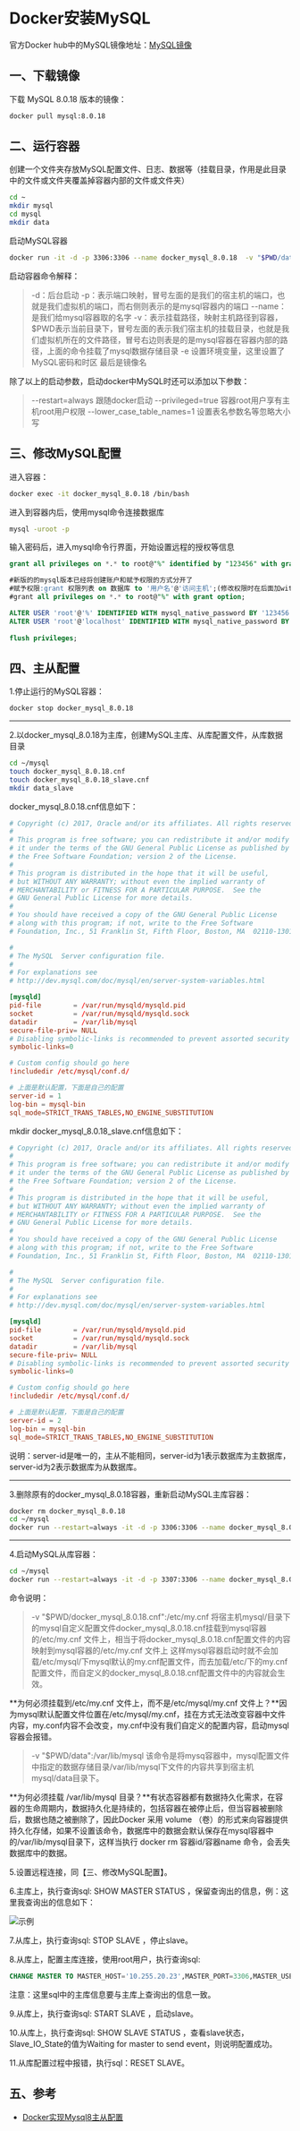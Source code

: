 # Docker安装MySQL

官方Docker hub中的MySQL镜像地址：[MySQL镜像](https://hub.docker.com/_/mysql)

## 一、下载镜像

下载 MySQL 8.0.18 版本的镜像：

```bash
docker pull mysql:8.0.18
```

## 二、运行容器

创建一个文件夹存放MySQL配置文件、日志、数据等（挂载目录，作用是此目录中的文件或文件夹覆盖掉容器内部的文件或文件夹）

```bash
cd ~
mkdir mysql
cd mysql
mkdir data
```

启动MySQL容器

```bash
docker run -it -d -p 3306:3306 --name docker_mysql_8.0.18  -v "$PWD/data":/var/lib/mysql -e MYSQL_ROOT_PASSWORD=123456 -e TZ=Asia/Shanghai  mysql:8.0.18
```

启动容器命令解释：

> -d：后台启动
> -p：表示端口映射，冒号左面的是我们的宿主机的端口，也就是我们虚拟机的端口，而右侧则表示的是mysql容器内的端口
> --name：是我们给mysql容器取的名字
> -v：表示挂载路径，映射主机路径到容器，$PWD表示当前目录下，冒号左面的表示我们宿主机的挂载目录，也就是我们虚拟机所在的文件路径，冒号右边则表是的是mysql容器在容器内部的路径，上面的命令挂载了mysql数据存储目录
> -e 设置环境变量，这里设置了MySQL密码和时区
> 最后是镜像名

除了以上的启动参数，启动docker中MySQL时还可以添加以下参数：

> --restart=always 跟随docker启动
> --privileged=true 容器root用户享有主机root用户权限
> --lower_case_table_names=1 设置表名参数名等忽略大小写

## 三、修改MySQL配置

进入容器：

```bash
docker exec -it docker_mysql_8.0.18 /bin/bash
```

进入到容器内后，使用mysql命令连接数据库

```bash
mysql -uroot -p
```

输入密码后，进入mysql命令行界面，开始设置远程的授权等信息

```sql
grant all privileges on *.* to root@"%" identified by "123456" with grant option;

#新版的的mysql版本已经将创建账户和赋予权限的方式分开了
#赋予权限:grant 权限列表 on 数据库 to '用户名'@'访问主机';(修改权限时在后面加with grant option)
#grant all privileges on *.* to root@"%" with grant option;

ALTER USER 'root'@'%' IDENTIFIED WITH mysql_native_password BY '123456';
ALTER USER 'root'@'localhost' IDENTIFIED WITH mysql_native_password BY '123456';
  
flush privileges;
```

## 四、主从配置

1.停止运行的MySQL容器：

```bash
docker stop docker_mysql_8.0.18
```

---

2.以docker_mysql_8.0.18为主库，创建MySQL主库、从库配置文件，从库数据目录

```bash
cd ~/mysql
touch docker_mysql_8.0.18.cnf
touch docker_mysql_8.0.18_slave.cnf
mkdir data_slave
```

docker_mysql_8.0.18.cnf信息如下：

```conf
# Copyright (c) 2017, Oracle and/or its affiliates. All rights reserved.
#
# This program is free software; you can redistribute it and/or modify
# it under the terms of the GNU General Public License as published by
# the Free Software Foundation; version 2 of the License.
#
# This program is distributed in the hope that it will be useful,
# but WITHOUT ANY WARRANTY; without even the implied warranty of
# MERCHANTABILITY or FITNESS FOR A PARTICULAR PURPOSE.  See the
# GNU General Public License for more details.
#
# You should have received a copy of the GNU General Public License
# along with this program; if not, write to the Free Software
# Foundation, Inc., 51 Franklin St, Fifth Floor, Boston, MA  02110-1301 USA

#
# The MySQL  Server configuration file.
#
# For explanations see
# http://dev.mysql.com/doc/mysql/en/server-system-variables.html

[mysqld]
pid-file        = /var/run/mysqld/mysqld.pid
socket          = /var/run/mysqld/mysqld.sock
datadir         = /var/lib/mysql
secure-file-priv= NULL
# Disabling symbolic-links is recommended to prevent assorted security risks
symbolic-links=0

# Custom config should go here
!includedir /etc/mysql/conf.d/

# 上面是默认配置，下面是自己的配置
server-id = 1
log-bin = mysql-bin
sql_mode=STRICT_TRANS_TABLES,NO_ENGINE_SUBSTITUTION
```

mkdir docker_mysql_8.0.18_slave.cnf信息如下：

```conf
# Copyright (c) 2017, Oracle and/or its affiliates. All rights reserved.
#
# This program is free software; you can redistribute it and/or modify
# it under the terms of the GNU General Public License as published by
# the Free Software Foundation; version 2 of the License.
#
# This program is distributed in the hope that it will be useful,
# but WITHOUT ANY WARRANTY; without even the implied warranty of
# MERCHANTABILITY or FITNESS FOR A PARTICULAR PURPOSE.  See the
# GNU General Public License for more details.
#
# You should have received a copy of the GNU General Public License
# along with this program; if not, write to the Free Software
# Foundation, Inc., 51 Franklin St, Fifth Floor, Boston, MA  02110-1301 USA

#
# The MySQL  Server configuration file.
#
# For explanations see
# http://dev.mysql.com/doc/mysql/en/server-system-variables.html

[mysqld]
pid-file        = /var/run/mysqld/mysqld.pid
socket          = /var/run/mysqld/mysqld.sock
datadir         = /var/lib/mysql
secure-file-priv= NULL
# Disabling symbolic-links is recommended to prevent assorted security risks
symbolic-links=0

# Custom config should go here
!includedir /etc/mysql/conf.d/

# 上面是默认配置，下面是自己的配置
server-id = 2
log-bin = mysql-bin
sql_mode=STRICT_TRANS_TABLES,NO_ENGINE_SUBSTITUTION
```

说明：server-id是唯一的，主从不能相同，server-id为1表示数据库为主数据库，server-id为2表示数据库为从数据库。

---

3.删除原有的docker_mysql_8.0.18容器，重新启动MySQL主库容器：

```bash
docker rm docker_mysql_8.0.18
cd ~/mysql
docker run --restart=always -it -d -p 3306:3306 --name docker_mysql_8.0.18 -v "$PWD/docker_mysql_8.0.18.cnf":/etc/my.cnf  -v "$PWD/data":/var/lib/mysql -e MYSQL_ROOT_PASSWORD=123456 mysql:8.0.18
```

---

4.启动MySQL从库容器：

```bash
cd ~/mysql
docker run --restart=always -it -d -p 3307:3306 --name docker_mysql_8.0.18_slave -v "$PWD/docker_mysql_8.0.18_slave.cnf":/etc/my.cnf  -v "$PWD/data_slave":/var/lib/mysql -e MYSQL_ROOT_PASSWORD=123456 mysql:8.0.18
```

命令说明：

>-v "$PWD/docker_mysql_8.0.18.cnf":/etc/my.cnf
>将宿主机mysql/目录下的mysql自定义配置文件docker_mysql_8.0.18.cnf挂载到mysql容器的/etc/my.cnf 文件上，相当于将docker_mysql_8.0.18.cnf配置文件的内容映射到mysql容器的/etc/my.cnf 文件上
>这样mysql容器启动时就不会加载/etc/mysql/下mysql默认的my.cnf配置文件，而去加载/etc/下的my.cnf配置文件，而自定义的docker_mysql_8.0.18.cnf配置文件中的内容就会生效。

**为何必须挂载到/etc/my.cnf 文件上，而不是/etc/mysql/my.cnf 文件上？**因为mysql默认配置文件位置在/etc/mysql/my.cnf，挂在方式无法改变容器中文件内容，my.conf内容不会改变，my.cnf中没有我们自定义的配置内容，启动mysql容器会报错。

>-v "$PWD/data":/var/lib/mysql
>该命令是将mysq容器中，mysql配置文件中指定的数据存储目录/var/lib/mysql下文件的内容共享到宿主机mysql/data目录下。

**为何必须挂载 /var/lib/mysql 目录？**有状态容器都有数据持久化需求，在容器的生命周期内，数据持久化是持续的，包括容器在被停止后，但当容器被删除后，数据也随之被删除了，因此Docker 采用 volume （卷）的形式来向容器提供持久化存储，如果不设置该命令，数据库中的数据会默认保存在mysql容器中的/var/lib/mysql目录下，这样当执行 docker rm 容器id/容器name 命令，会丢失数据库中的数据。

5.设置远程连接，同【三、修改MySQL配置】。

6.主库上，执行查询sql: SHOW MASTER STATUS ，保留查询出的信息，例：这里我查询出的信息如下：

![示例](../../IMG/docker/002.png)

7.从库上，执行查询sql: STOP SLAVE ，停止slave。

8.从库上，配置主库连接，使用root用户，执行查询sql:

```sql
CHANGE MASTER TO MASTER_HOST='10.255.20.23',MASTER_PORT=3306,MASTER_USER='root',MASTER_PASSWORD='123456',MASTER_LOG_FILE='mysql-bin.000001',MASTER_LOG_POS=155;
```

注意：这里sql中的主库信息要与主库上查询出的信息一致。

9.从库上，执行查询sql: START SLAVE ，启动slave。

10.从库上，执行查询sql: SHOW SLAVE STATUS ，查看slave状态，Slave_IO_State的值为Waiting for master to send event，则说明配置成功。

11.从库配置过程中报错，执行sql：RESET SLAVE。

## 五、参考

- [Docker实现Mysql8主从配置](https://www.jianshu.com/p/0a909c39a381)
